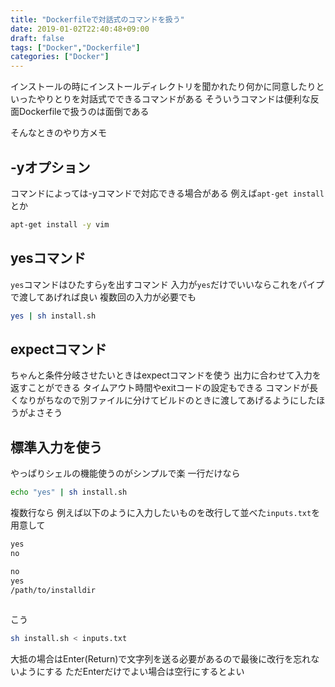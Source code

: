 ```yaml
---
title: "Dockerfileで対話式のコマンドを扱う"
date: 2019-01-02T22:40:48+09:00
draft: false
tags: ["Docker","Dockerfile"]
categories: ["Docker"]
---
```


インストールの時にインストールディレクトリを聞かれたり何かに同意したりといったやりとりを対話式でできるコマンドがある
そういうコマンドは便利な反面Dockerfileで扱うのは面倒である

そんなときのやり方メモ

## -yオプション
コマンドによっては-yコマンドで対応できる場合がある
例えば`apt-get install`とか
```bash
apt-get install -y vim
```

## yesコマンド
`yes`コマンドはひたすら`y`を出すコマンド
入力が`yes`だけでいいならこれをパイプで渡してあげれば良い
複数回の入力が必要でも
```bash
yes | sh install.sh
```

## expectコマンド
ちゃんと条件分岐させたいときはexpectコマンドを使う
出力に合わせて入力を返すことができる
タイムアウト時間やexitコードの設定もできる
コマンドが長くなりがちなので別ファイルに分けてビルドのときに渡してあげるようにしたほうがよさそう

## 標準入力を使う
やっぱりシェルの機能使うのがシンプルで楽
一行だけなら
```bash
echo "yes" | sh install.sh
```
複数行なら
例えば以下のように入力したいものを改行して並べた`inputs.txt`を用意して
```txt
yes
no

no
yes
/path/to/installdir
　
```
こう
```bash
sh install.sh < inputs.txt
```
大抵の場合はEnter(Return)で文字列を送る必要があるので最後に改行を忘れないようにする
ただEnterだけでよい場合は空行にするとよい